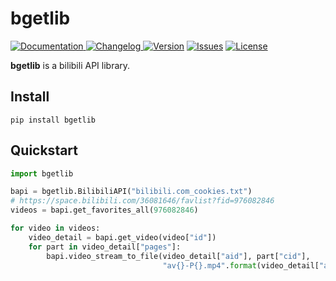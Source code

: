 # bgetlib
<a href="https://bgetlib.josephcz.xyz/">
    <img alt="Documentation" src="https://img.shields.io/badge/Documentation-66ccff">
</a>
<a href="https://github.com/baobao1270/bgetlib/CHANGELOG">
    <img alt="Changelog" src="https://img.shields.io/badge/Changelog-ee0000">
</a>
<a href="https://pypi.org/project/bgetlib/#history">
    <img alt="Version" src="https://img.shields.io/pypi/v/bgetlib"></a>
<a href="https://github.com/baobao1270/bgetlib/issues">
    <img alt="Issues" src="https://img.shields.io/github/issues/baobao1270/bgetlib"></a>
<a href="https://github.com/baobao1270/bgetlib/blob/master/LICENSE">
    <img alt="License" src="https://img.shields.io/github/license/baobao1270/bgetlib">
</a>

**bgetlib** is a bilibili API library.

## Install
```shell
pip install bgetlib
```

## Quickstart
```python
import bgetlib

bapi = bgetlib.BilibiliAPI("bilibili.com_cookies.txt")
# https://space.bilibili.com/36081646/favlist?fid=976082846
videos = bapi.get_favorites_all(976082846)

for video in videos:
    video_detail = bapi.get_video(video["id"])
    for part in video_detail["pages"]:
        bapi.video_stream_to_file(video_detail["aid"], part["cid"],
                                  "av{}-P{}.mp4".format(video_detail["aid"], part["page"]))
```

